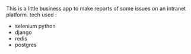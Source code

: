 This is a little business app to make reports of some issues on an intranet platform.
tech used :

 - selenium python
 - django
 - redis
 - postgres

